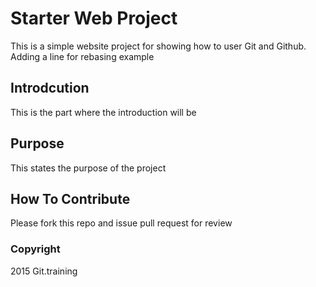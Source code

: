 # Starter Web Project
This is a simple website project for showing how to user Git and Github. Adding a line for rebasing example

## Introdcution
This is the part where the introduction will be

## Purpose
This states the purpose of the project

## How To Contribute
Please fork this repo and issue pull request for review

### Copyright

2015 Git.training